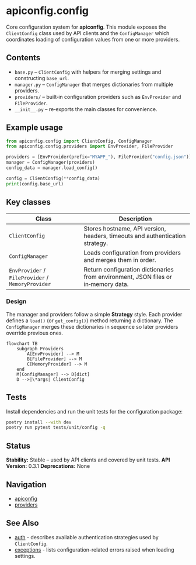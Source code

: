 # apiconfig.config

Core configuration system for **apiconfig**.  This module exposes the `ClientConfig`
class used by API clients and the `ConfigManager` which coordinates loading of
configuration values from one or more providers.

## Contents
- `base.py` – `ClientConfig` with helpers for merging settings and constructing `base_url`.
- `manager.py` – `ConfigManager` that merges dictionaries from multiple providers.
- `providers/` – built‑in configuration providers such as `EnvProvider` and `FileProvider`.
- `__init__.py` – re‑exports the main classes for convenience.

## Example usage
```python
from apiconfig.config import ClientConfig, ConfigManager
from apiconfig.config.providers import EnvProvider, FileProvider

providers = [EnvProvider(prefix="MYAPP_"), FileProvider("config.json")]
manager = ConfigManager(providers)
config_data = manager.load_config()

config = ClientConfig(**config_data)
print(config.base_url)
```

## Key classes
| Class | Description |
| ----- | ----------- |
| `ClientConfig` | Stores hostname, API version, headers, timeouts and authentication strategy. |
| `ConfigManager` | Loads configuration from providers and merges them in order. |
| `EnvProvider` / `FileProvider` / `MemoryProvider` | Return configuration dictionaries from environment, JSON files or in‑memory data. |

### Design
The manager and providers follow a simple **Strategy** style. Each provider
defines a `load()` (or `get_config()`) method returning a dictionary. The
`ConfigManager` merges these dictionaries in sequence so later providers override
previous ones.

```mermaid
flowchart TB
    subgraph Providers
        A[EnvProvider] --> M
        B[FileProvider] --> M
        C[MemoryProvider] --> M
    end
    M[ConfigManager] --> D[dict]
    D -->|\*args| ClientConfig
```

## Tests
Install dependencies and run the unit tests for the configuration package:
```bash
poetry install --with dev
poetry run pytest tests/unit/config -q
```

## Status

**Stability:** Stable – used by API clients and covered by unit tests.
**API Version:** 0.3.1
**Deprecations:** None

## Navigation
- [apiconfig](../README.md)
- [providers](./providers/README.md)

## See Also
- [auth](../auth/README.md) - describes available authentication strategies used by `ClientConfig`.
- [exceptions](../exceptions/README.md) - lists configuration-related errors raised when loading settings.
